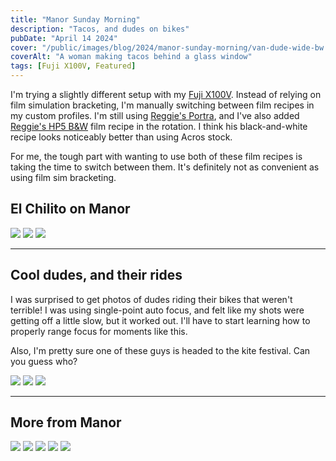 ```yaml
---
title: "Manor Sunday Morning"
description: "Tacos, and dudes on bikes"
pubDate: "April 14 2024"
cover: "/public/images/blog/2024/manor-sunday-morning/van-dude-wide-bw.png"
coverAlt: "A woman making tacos behind a glass window"
tags: [Fuji X100V, Featured]
---
```


I'm trying a slightly different setup with my [Fuji X100V](https://brianhan.com/tags/fuji%20x100v/). Instead of relying on film simulation bracketing, I'm manually switching between film recipes in my custom profiles. I'm still using [Reggie's Portra](https://reggiebphotography.com/blog/the-most-versatile-fujifilm-x-trans-iv-film-simulation-recipe-reggies-portra), and I've also added [Reggie's HP5 B&W](https://reggiebphotography.com/blog/the-most-versatile-fujifilm-x-trans-iv-film-simulation-recipe-reggies-hp5) film recipe in the rotation. I think his black-and-white recipe looks noticeably better than using Acros stock.

For me, the tough part with wanting to use both of these film recipes is taking the time to switch between them. It's definitely not as convenient as using film sim bracketing.

## El Chilito on Manor

![](/images/blog/2024/manor-sunday-morning/el-chilito-sign-couple.png)
![](/images/blog/2024/manor-sunday-morning/cover.png)
![](/images/blog/2024/manor-sunday-morning/el-chilito-couple.png)

---

## Cool dudes, and their rides

I was surprised to get photos of dudes riding their bikes that weren't terrible! I was using single-point auto focus, and felt like my shots were getting off a little slow, but it worked out. I'll have to start learning how to properly range focus for moments like this.

Also, I'm pretty sure one of these guys is headed to the kite festival. Can you guess who?

![](/images/blog/2024/manor-sunday-morning/dude-bike-3.png)
![](/images/blog/2024/manor-sunday-morning/van-dude.png)
![](/images/blog/2024/manor-sunday-morning/dude-bike-2.png)

---

## More from Manor

![](/images/blog/2024/manor-sunday-morning/graffiti.png)
![](/images/blog/2024/manor-sunday-morning/kwik.png)
![](/images/blog/2024/manor-sunday-morning/planet-k-1.png)
![](/images/blog/2024/manor-sunday-morning/haymaker.png)
![](/images/blog/2024/manor-sunday-morning/howdy-truck.png)
